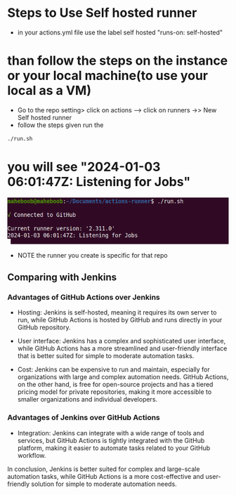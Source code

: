 # Steps to Use Self hosted runner
* in your actions.yml file use the label self hosted "runs-on: self-hosted"

# than follow the steps on the instance or your local machine(to use your local as a VM)

* Go to the repo setting> click on actions --> click on runners ->> New Self hosted runner
* follow the steps given run the 

```sh
./run.sh
```
# you will see "2024-01-03 06:01:47Z: Listening for Jobs"
![Screenshot](/src/image.png)

* NOTE the runner you create is specific for that repo


## Comparing with Jenkins 

### Advantages of GitHub Actions over Jenkins

- Hosting: Jenkins is self-hosted, meaning it requires its own server to run, while GitHub Actions is hosted by GitHub and runs directly in your GitHub repository.

- User interface: Jenkins has a complex and sophisticated user interface, while GitHub Actions has a more streamlined and user-friendly interface that is better suited for simple to moderate automation tasks.

- Cost: Jenkins can be expensive to run and maintain, especially for organizations with large and complex automation needs. GitHub Actions, on the other hand, is free for open-source projects and has a tiered pricing model for private repositories, making it more accessible to smaller organizations and individual developers.

### Advantages of Jenkins over GitHub Actions

- Integration: Jenkins can integrate with a wide range of tools and services, but GitHub Actions is tightly integrated with the GitHub platform, making it easier to automate tasks related to your GitHub workflow.

In conclusion, Jenkins is better suited for complex and large-scale automation tasks, while GitHub Actions is a more cost-effective and user-friendly solution for simple to moderate automation needs.



